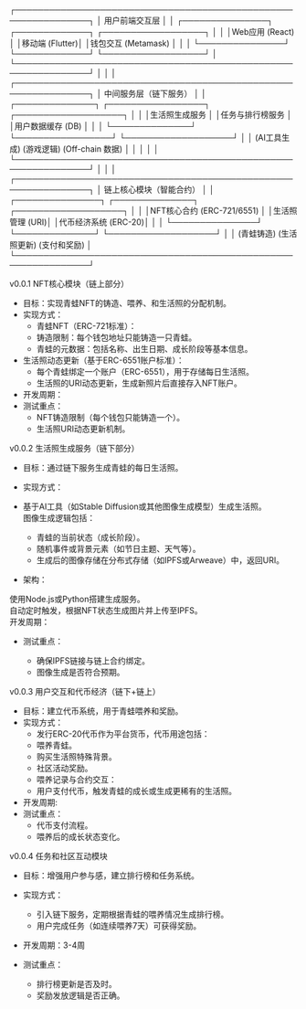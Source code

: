 ┌───────────────────────────────────────────────────────────────┐
│                       用户前端交互层                          │
│ ┌───────────────┐ ┌─────────────┐ ┌──────────────────┐       │
│ │Web应用 (React) │ │移动端 (Flutter)│ │钱包交互 (Metamask) │       │
│ └───────────────┘ └─────────────┘ └──────────────────┘       │
└───────────────────────────────────────────────────────────────┘
              │                    │                     │
┌───────────────────────────────────────────────────────────────┐
│                      中间服务层（链下服务）                    │
│ ┌──────────────┐ ┌─────────────────┐ ┌───────────────────┐     │
│ │生活照生成服务 │ │任务与排行榜服务 │ │用户数据缓存 (DB)  │     │
│ └──────────────┘ └─────────────────┘ └───────────────────┘     │
│         (AI工具生成)           (游戏逻辑)         (Off-chain 数据) │
│         │                                        │             │
└───────────────────────────────────────────────────────────────┘
              │                    │                     │
┌───────────────────────────────────────────────────────────────┐
│                      链上核心模块（智能合约）                 │
│ ┌───────────────┐ ┌──────────────┐ ┌───────────────────┐      │
│ │NFT核心合约 (ERC-721/6551) │ │生活照管理 (URI)│ │代币经济系统 (ERC-20)│      │
│ └───────────────┘ └──────────────┘ └───────────────────┘      │
│      (青蛙铸造)        (生活照更新)        (支付和奖励)        │
└───────────────────────────────────────────────────────────────┘
  
          
             
   
v0.0.1 NFT核心模块（链上部分）
- 目标：实现青蛙NFT的铸造、喂养、和生活照的分配机制。
- 实现方式：
  - 青蛙NFT（ERC-721标准）：
  - 铸造限制：每个钱包地址只能铸造一只青蛙。
  - 青蛙的元数据：包括名称、出生日期、成长阶段等基本信息。
- 生活照动态更新（基于ERC-6551账户标准）：
  - 每个青蛙绑定一个账户（ERC-6551），用于存储每日生活照。
  - 生活照的URI动态更新，生成新照片后直接存入NFT账户。
- 开发周期：
 - 测试重点：
    - NFT铸造限制（每个钱包只能铸造一个）。
    - 生活照URI动态更新机制。

v0.0.2 生活照生成服务（链下部分）
- 目标：通过链下服务生成青蛙的每日生活照。
- 实现方式：

- 基于AI工具（如Stable Diffusion或其他图像生成模型）生成生活照。  
  图像生成逻辑包括：
  - 青蛙的当前状态（成长阶段）。
  - 随机事件或背景元素（如节日主题、天气等）。
  - 生成后的图像存储在分布式存储（如IPFS或Arweave）中，返回URI。

- 架构：

使用Node.js或Python搭建生成服务。  
自动定时触发，根据NFT状态生成图片并上传至IPFS。  
开发周期：

- 测试重点：

  - 确保IPFS链接与链上合约绑定。
  - 图像生成是否符合预期。


v0.0.3 用户交互和代币经济（链下+链上）
- 目标：建立代币系统，用于青蛙喂养和奖励。  
- 实现方式：  
  - 发行ERC-20代币作为平台货币，代币用途包括：
  - 喂养青蛙。
  - 购买生活照特殊背景。
  - 社区活动奖励。
  - 喂养记录与合约交互：
  - 用户支付代币，触发青蛙的成长或生成更稀有的生活照。
- 开发周期: 
- 测试重点：
  - 代币支付流程。
  - 喂养后的成长状态变化。


v0.0.4 任务和社区互动模块
- 目标：增强用户参与感，建立排行榜和任务系统。

- 实现方式：
  - 引入链下服务，定期根据青蛙的喂养情况生成排行榜。
  - 用户完成任务（如连续喂养7天）可获得奖励。
- 开发周期：3-4周
- 测试重点：
  - 排行榜更新是否及时。
  - 奖励发放逻辑是否正确。
